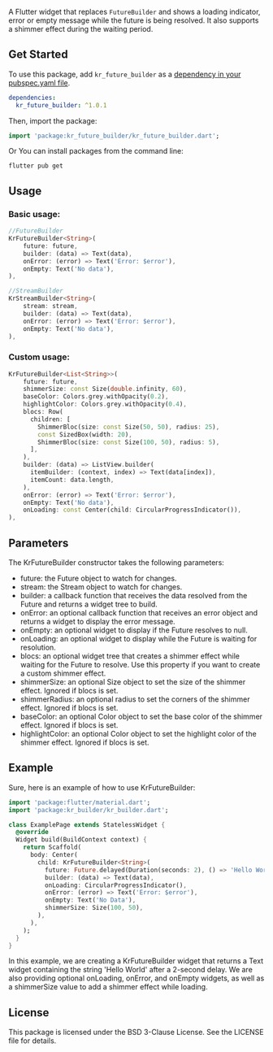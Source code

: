 A Flutter widget that replaces `FutureBuilder` and shows a loading indicator, error or empty message while the future is being resolved. It also supports a shimmer effect during the waiting period.

## Get Started

To use this package, add `kr_future_builder` as a [dependency in your pubspec.yaml file](https://flutter.dev/docs/development/packages-and-plugins/using-packages).

```yaml
dependencies:
  kr_future_builder: ^1.0.1
```
Then, import the package:

```dart
import 'package:kr_future_builder/kr_future_builder.dart';
```
Or You can install packages from the command line:

```
flutter pub get
```
## Usage
### Basic usage:

```dart
//FutureBuilder
KrFutureBuilder<String>(
    future: future,
    builder: (data) => Text(data),
    onError: (error) => Text('Error: $error'),
    onEmpty: Text('No data'),
),

//StreamBuilder
KrStreamBuilder<String>(
    stream: stream,
    builder: (data) => Text(data),
    onError: (error) => Text('Error: $error'),
    onEmpty: Text('No data'),
),
```
### Custom usage:
```dart
KrFutureBuilder<List<String>>(
    future: future,
    shimmerSize: const Size(double.infinity, 60),
    baseColor: Colors.grey.withOpacity(0.2),
    highlightColor: Colors.grey.withOpacity(0.4),
    blocs: Row(
      children: [
        ShimmerBloc(size: const Size(50, 50), radius: 25),
        const SizedBox(width: 20),
        ShimmerBloc(size: const Size(100, 50), radius: 5),
      ],
    ),
    builder: (data) => ListView.builder(
      itemBuilder: (context, index) => Text(data[index]),
      itemCount: data.length,
    ),
    onError: (error) => Text('Error: $error'),
    onEmpty: Text('No data'),
    onLoading: const Center(child: CircularProgressIndicator()),
),
```
## Parameters
The KrFutureBuilder constructor takes the following parameters:

* future: the Future object to watch for changes.
* stream: the Stream object to watch for changes.
* builder: a callback function that receives the data resolved from the Future and returns a widget tree to build.
* onError: an optional callback function that receives an error object and returns a widget to display the error message.
* onEmpty: an optional widget to display if the Future resolves to null.
* onLoading: an optional widget to display while the Future is waiting for resolution.
* blocs: an optional widget tree that creates a shimmer effect while waiting for the Future to resolve. Use this property if you want to create a custom shimmer effect.
* shimmerSize: an optional Size object to set the size of the shimmer effect. Ignored if blocs is set.
* shimmerRadius: an optional radius to set the corners of the shimmer effect. Ignored if blocs is set.
* baseColor: an optional Color object to set the base color of the shimmer effect. Ignored if blocs is set.
* highlightColor: an optional Color object to set the highlight color of the shimmer effect. Ignored if blocs is set.

## Example
Sure, here is an example of how to use KrFutureBuilder:

```dart
import 'package:flutter/material.dart';
import 'package:kr_builder/kr_builder.dart';

class ExamplePage extends StatelessWidget {
  @override
  Widget build(BuildContext context) {
    return Scaffold(
      body: Center(
        child: KrFutureBuilder<String>(
          future: Future.delayed(Duration(seconds: 2), () => 'Hello World'),
          builder: (data) => Text(data),
          onLoading: CircularProgressIndicator(),
          onError: (error) => Text('Error: $error'),
          onEmpty: Text('No Data'),
          shimmerSize: Size(100, 50),
        ),
      ),
    );
  }
}
```

In this example, we are creating a KrFutureBuilder widget that returns a Text widget containing the string 'Hello World' after a 2-second delay. We are also providing optional onLoading, onError, and onEmpty widgets, as well as a shimmerSize value to add a shimmer effect while loading.

## License
This package is licensed under the BSD 3-Clause License. See the LICENSE file for details.